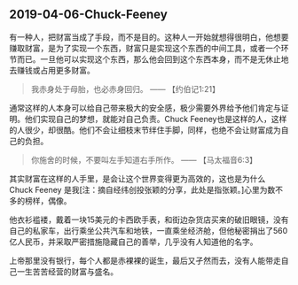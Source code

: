 ## 2019-04-06-Chuck-Feeney

有一种人，把财富当成了手段，而不是目的。这种人一开始就想得很明白，他想要赚取财富，是为了实现一个东西，财富只是实现这个东西的中间工具，或者一个环节而已。一旦他可以实现这个东西，那么他会回到这个东西本身，而不是无休止地去赚钱或占用更多财富。

> 我赤身处于母胎，也必赤身回归。       —— 【约伯记1:21】              

通常这样的人本身可以给自己带来极大的安全感，极少需要外界给予他们肯定与证明。他们实现自己的梦想，就能对自己负责。Chuck Feeney也是这样的人，这样的人很少，却很酷。他们不会让细枝末节绊住手脚，同样，也绝不会让财富成为自己的负担。

> 你施舍的时候，不要叫左手知道右手所作。          —— 【马太福音6:3】

其实财富在这样的人手里，是会让这个世界变得更为高效的，这也是为什么Chuck Feeney 是我[注：摘自经纬创投张颖的分享，此处是指张颖。]心里为数不多的榜样，偶像。

他衣衫褴褛，戴着一块15美元的卡西欧手表，和街边杂货店买来的破旧眼镜，没有自己的私家车，出行乘坐公共汽车和地铁，一直乘坐经济舱，但他秘密捐出了560亿人民币，并采取严密措施隐藏自己的善举，几乎没有人知道他的名字。

上帝那里没有银行，每个人都是赤裸裸的诞生，最后又孑然而去，没有人能带走自己一生苦苦经营的财富与盛名。